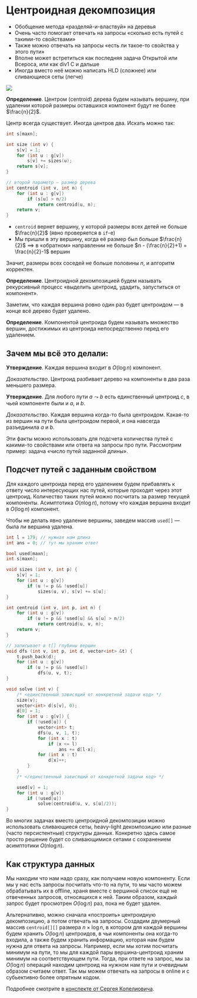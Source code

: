 
# Центроидная декомпозиция

* Обобщение метода «разделяй-и-властвуй» на деревья
* Очень часто помогает отвечать на запросы «сколько есть путей с такими-то свойствами»
* Также можно отвечать на запросы «есть ли такое-то свойства у этого пути»
* Вполне может встретиться как последняя задача Открытой или Всероса, или как div1 C и дальше
* Иногда вместо неё можно написать HLD (сложнее) или сливающиеся сеты (легче)

![](https://qph.ec.quoracdn.net/main-qimg-4728cdabd3052afdcb34cde75df8e97d.webp)

**Определение**. Центром (centroid) дерева будем называть вершину, при удалении которой размеры оставшихся компонент будут не более $\frac{n}{2}$.

Центр всегда существует. Иногда центров два. Искать можно так:


```c++
int s[maxn];

int size (int v) {
    s[v] = 1;
    for (int u : g[v])
        s[v] += sizes(u);
    return s[v];
}

// второй параметр — размер дерева
int centroid (int v, int n) {
    for (int u : g[v])
        if (s[u] > n/2)
            return centroid(u, n);
    return v;
}
```

* `centroid` вернет вершину, у которой размеры всех детей не больше $\frac{n}{2}$ (явно проверяется в `if`-е)
* Мы пришли в эту вершину, когда её размер был больше $\frac{n}{2}$ $\implies$ в «обратном» направлении не больше $n - (\frac{n}{2}+1) = \frac{n}{2}-1$ вершин

Значит, размеры всех соседей не больше половины $n$, и алгоритм корректен.

**Определение**. Центроидной декомпозицией будем называть рекурсивный процесс «выделить центроид, удадить, запуститься от компонент».

Заметим, что каждая вершина ровно один раз будет центроидом — в конце всё дерево будет удалено.

**Определение**. Компонентой центроида будем называть множество вершин, достижимых из центроида непосредственно перед его удалением.

## Зачем мы всё это делали:

**Утверждение**. Каждая вершина входит в $O(\log n)$ компонент.

*Доказательство*. Центроид разбивает дерево на компоненты в два раза меньшего размера.

**Утверждение**. Для любого пути $a \leadsto b$ есть единственный центроид $c$, в чьей компоненте были и $a$, и $b$.

*Доказательство*. Каждая вершина когда-то была центроидом. Какая-то из вершин на пути была центроидом первой, и она навсегда разъединила $a$ и $b$.

Эти факты можно использовать для подсчета количества путей с какими-то свойствами или ответа на запросы про пути. Рассмотрим пример: задача «число путей заданной длины».

## Подсчет путей с заданным свойством

Для каждого центроида перед его удалением будем прибавлять к ответу число интересующих нас путей, которые проходят через этот центроид. Количество таких путей можно посчитать за размер текущей компоненты. Асимптотика $O(n \log n)$, потому что каждая вершина входит в $O(\log n)$ компонент.

Чтобы не делать явно удаление вершины, заведем массив `used[]` — была ли вершина удалена.


```c++
int l = 179; // нужная нам длина
int ans = 0; // тут мы храним ответ

bool used[maxn];
int s[maxn];

void sizes (int v, int p) {
    s[v] = 1;
    for (int u : g[v])
        if (u != p && !used[u])
            sizes(u, v), s[v] += s[u];
}

int centroid (int v, int p, int n) {
    for (int u : g[v])
        if (u != p && !used[u] && s[u] > n/2)
            return centroid(u, v, n);
    return v;
}

// записывает в t[] глубины вершин
void dfs (int v, int p, int d, vector<int> &t) {
    t.push_back(d);
    for (int u : g[v])
        if (u != p && !used[u])
            dfs(u, v, t);
} 

void solve (int v) {
    /* <единственный зависящий от конкретной задачи код> */
    size(v);
    vector<int> d(s[v], 0);
    d[0] = 1;
    for (int u : g[v]) {
        if (!used[u]) {
            vector<int> t;
            dfs(u, v, 1, t);
            for (int x : t)
                if (x <= l)
                    ans += d[l-x];
            for (int x : t)
                d[x]++;
        }
    }
    /* </единственный зависящий от конкретной задачи код> */

    used[v] = 1;
    for (int u : g[v])
        if (!used[u])
            solve(centroid(u, v, s[u]/2));
}
```

Во многих задачах вместо центроидной декомпозиции можно использовать сливающиеся сеты, heavy-light декомпозицию или разные (часто персистентные) структуры данных. Конкретно здесь самое просто решение будет со сливающимися сетами с сохранением асимптотики $O(n \log n)$.

## Как структура данных

Мы находим что нам надо сразу, как получаем новую компоненту. Если мы у нас есть запросы посчитать что-то на пути, то мы часто можем обрабатывать их в offline, храня вместе с вершиной список ещё не отвеченных запросов, относящихся к ней. Таким образом, каждый запрос будет просмотрен $O(\log n)$ раз, пока не будет удален.

Альтернативно, можно сначала «построить» центроидную декомпозицию, а потом отвечать на запросы. Создадим двумерный массив `centroid[][]` размера $n \times \log n$, в котором для каждой вершины будем хранить $O(\log n)$ центроидов, в чьи компоненты она когда-то входила, а также будем хранить информацию, которая нам будем нужна для ответа на запросы. Например, если мы хотим посчитать минимум на пути, то мы для каждой пары вершина-центроид храним минимум на соответствующем пути. Тогда, при ответе на запрос, мы за $O(\log n)$ операций находим центроид на нужном нам пути и очевидным образом считаем ответ. Так мы можем отвечать на запросы в online и с субьективно более опрятным кодом.

Подробнее смотрите в [конспекте от Сергея Копелиовича](http://acm.math.spbu.ru/~sk1/mm/lections/zksh2016-centroid/conspect.pdf).

